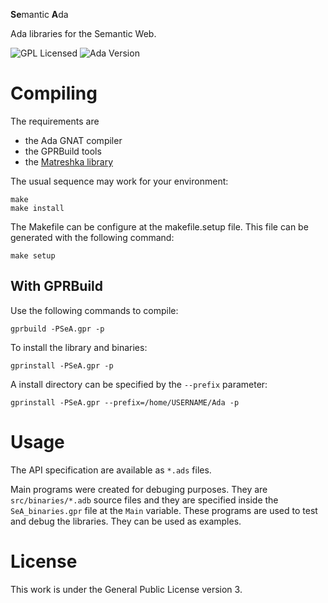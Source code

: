 **Se**mantic **A**da

Ada libraries for the Semantic Web.

![GPL Licensed](https://img.shields.io/badge/License-GPLv3-informational?logo=gnu) ![Ada Version](https://img.shields.io/badge/Ada-2012-informational)

# Compiling
The requirements are

- the Ada GNAT compiler 
- the GPRBuild tools
- the [Matreshka library](https://forge.ada-ru.org/matreshka)

The usual sequence may work for your environment:

```
make
make install
```

The Makefile can be configure at the makefile.setup file. This file can be generated with the following command:

```
make setup
```

## With GPRBuild

Use the following commands to compile:

```
gprbuild -PSeA.gpr -p
```

To install the library and binaries:

```
gprinstall -PSeA.gpr -p
```

A install directory can be specified by the `--prefix` parameter:

```
gprinstall -PSeA.gpr --prefix=/home/USERNAME/Ada -p
```

# Usage
The API specification are available as `*.ads` files. 

Main programs were created for debuging purposes. They are `src/binaries/*.adb` source files and they are specified inside the `SeA_binaries.gpr` file at the `Main` variable.
These programs are used to test and debug the libraries. They can be used as examples.

# License
This work is under the General Public License version 3.
